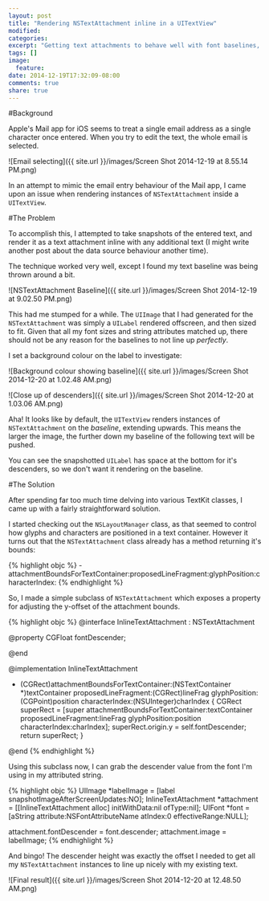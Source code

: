 ```yaml
---
layout: post
title: "Rendering NSTextAttachment inline in a UITextView"
modified:
categories: 
excerpt: "Getting text attachments to behave well with font baselines, without getting buried in TextKit."
tags: []
image:
  feature:
date: 2014-12-19T17:32:09-08:00
comments: true
share: true
---
```


#Background

Apple's Mail app for iOS seems to treat a single email address as a single character once entered. When you try to edit the text, the whole email is selected.

![Email selecting]({{ site.url }}/images/Screen Shot 2014-12-19 at 8.55.14 PM.png)

In an attempt to mimic the email entry behaviour of the Mail app, I came upon an issue when rendering instances of `NSTextAttachment` inside a `UITextView`.

#The Problem

To accomplish this, I attempted to take snapshots of the entered text, and render it as a text attachment inline with any additional text (I might write another post about the data source behaviour another time).

The technique worked very well, except I found my text baseline was being thrown around a bit.

![NSTextAttachment Baseline]({{ site.url }}/images/Screen Shot 2014-12-19 at 9.02.50 PM.png)

This had me stumped for a while. The `UIImage` that I had generated for the `NSTextAttachment` was simply a `UILabel` rendered offscreen, and then sized to fit. Given that all my font sizes and string attributes matched up, there should not be any reason for the baselines to not line up *perfectly*.

I set a background colour on the label to investigate:

![Background colour showing baseline]({{ site.url }}/images/Screen Shot 2014-12-20 at 1.02.48 AM.png)

![Close up of descenders]({{ site.url }}/images/Screen Shot 2014-12-20 at 1.03.06 AM.png)

Aha! It looks like by default, the `UITextView` renders instances of `NSTextAttachment` on the *baseline*, extending upwards. This means the larger the image, the further down my baseline of the following text will be pushed.

You can see the snapshotted `UILabel` has space at the bottom for it's descenders, so we don't want it rendering on the baseline.

#The Solution

After spending far too much time delving into various TextKit classes, I came up with a fairly straightforward solution.

I started checking out the `NSLayoutManager` class, as that seemed to control how glyphs and characters are positioned in a text container. However it turns out that the `NSTextAttachment` class already has a method returning it's bounds:

{% highlight objc %}
-attachmentBoundsForTextContainer:proposedLineFragment:glyphPosition:characterIndex:
{% endhighlight %}

So, I made a simple subclass of `NSTextAttachment` which exposes a property for adjusting the y-offset of the attachment bounds.

{% highlight objc %}
@interface InlineTextAttachment : NSTextAttachment

@property CGFloat fontDescender;

@end

@implementation InlineTextAttachment

- (CGRect)attachmentBoundsForTextContainer:(NSTextContainer *)textContainer proposedLineFragment:(CGRect)lineFrag glyphPosition:(CGPoint)position characterIndex:(NSUInteger)charIndex {
	CGRect superRect = [super attachmentBoundsForTextContainer:textContainer proposedLineFragment:lineFrag glyphPosition:position characterIndex:charIndex];
	superRect.origin.y = self.fontDescender;
	return superRect;
}

@end
{% endhighlight %}
	
Using this subclass now, I can grab the descender value from the font I'm using in my attributed string.

{% highlight objc %}
UIImage *labelImage = [label snapshotImageAfterScreenUpdates:NO];
InlineTextAttachment *attachment = [[InlineTextAttachment alloc] initWithData:nil ofType:nil];
UIFont *font = [aString attribute:NSFontAttributeName atIndex:0 effectiveRange:NULL];

attachment.fontDescender = font.descender;
attachment.image = labelImage;
{% endhighlight %}

And bingo! The descender height was exactly the offset I needed to get all my `NSTextAttachment` instances to line up nicely with my existing text.

![Final result]({{ site.url }}/images/Screen Shot 2014-12-20 at 12.48.50 AM.png)
